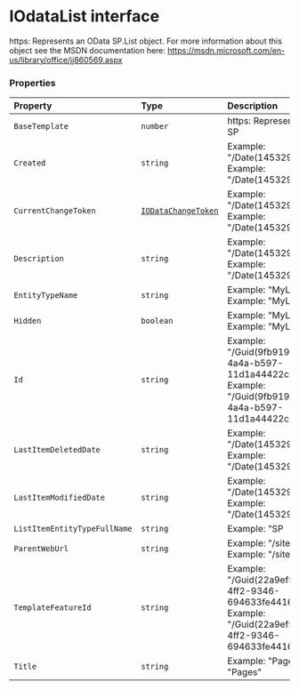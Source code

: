 # IOdataList interface





https: 
Represents an OData SP.List object. For more information about this object 
see the MSDN documentation here: 
https://msdn.microsoft.com/en-us/library/office/jj860569.aspx




### Properties

| Property	   | Type	| Description|
|:-------------|:-------|:-----------|
|`BaseTemplate`      | `number` | https:  Represents an OData SP |
|`Created`      | `string` | Example: "/Date(1453294804000)/"  Example: "/Date(1453294804000)/" |
|`CurrentChangeToken`      | [`IODataChangeToken`](iodatachangetoken.md) | Example: "/Date(1453294804000)/"  Example: "/Date(1453294804000)/" |
|`Description`      | `string` | Example: "/Date(1453294804000)/"  Example: "/Date(1453294804000)/" |
|`EntityTypeName`      | `string` | Example: "MyListTitleList"  Example: "MyListTitleList" |
|`Hidden`      | `boolean` | Example: "MyListTitleList"  Example: "MyListTitleList" |
|`Id`      | `string` | Example: "/Guid(9fb9199b-65f2-4a4a-b597-11d1a44422c1)/"  Example: "/Guid(9fb9199b-65f2-4a4a-b597-11d1a44422c1)/" |
|`LastItemDeletedDate`      | `string` | Example: "/Date(1453294809000)/"  Example: "/Date(1453294809000)/" |
|`LastItemModifiedDate`      | `string` | Example: "/Date(1453294809000)/"  Example: "/Date(1453294809000)/" |
|`ListItemEntityTypeFullName`      | `string` | Example: "SP |
|`ParentWebUrl`      | `string` | Example: "/sites/PubSite"  Example: "/sites/PubSite" |
|`TemplateFeatureId`      | `string` | Example: "/Guid(22a9ef51-737b-4ff2-9346-694633fe4416)/"  Example: "/Guid(22a9ef51-737b-4ff2-9346-694633fe4416)/" |
|`Title`      | `string` | Example: "Pages"  Example: "Pages" |





